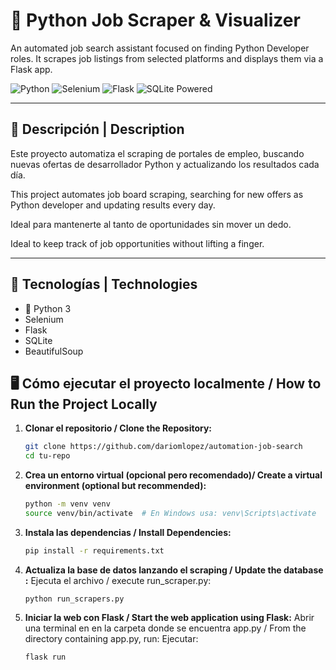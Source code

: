 # 🐍 Python Job Scraper & Visualizer
An automated job search assistant focused on finding Python Developer roles.
It scrapes job listings from selected platforms and displays them via a Flask app.

![Python](https://img.shields.io/badge/Python-3.10-blue.svg)
![Selenium](https://img.shields.io/badge/Automation-Selenium-informational)
![Flask](https://img.shields.io/badge/Flask-2.3-blue?logo=flask&logoColor=white)
![SQLite Powered](https://img.shields.io/badge/SQLite-Powered-blue)

---

## 📌 Descripción | Description

Este proyecto automatiza el scraping de portales de empleo, buscando nuevas ofertas de desarrollador Python y actualizando los resultados cada día.

This project automates job board scraping, searching for new offers as Python developer and updating results every day.

Ideal para mantenerte al tanto de oportunidades sin mover un dedo.

Ideal to keep track of job opportunities without lifting a finger.

---

## 🧰 Tecnologías | Technologies

- 🐍 Python 3
- Selenium
- Flask
- SQLite
- BeautifulSoup   


## 🖥️ Cómo ejecutar el proyecto localmente / How to Run the Project Locally

1. **Clonar el repositorio / Clone the Repository:**
   ```bash
   git clone https://github.com/dariomlopez/automation-job-search
   cd tu-repo
   ```

2. **Crea un entorno virtual (opcional pero recomendado)/ Create a virtual environment (optional but recommended):**
   ```bash
   python -m venv venv
   source venv/bin/activate  # En Windows usa: venv\Scripts\activate
   ```

3. **Instala las dependencias / Install Dependencies:**
   ```bash
   pip install -r requirements.txt
   ```

4. **Actualiza la base de datos lanzando el scraping / Update the database :**
Ejecuta el archivo / execute run_scraper.py:
   ```
   python run_scrapers.py
   ```

4. **Iniciar la web con Flask / Start the web application using Flask:**
Abrir una terminal en en la carpeta donde se encuentra app.py / From the directory containing app.py, run:
Ejecutar:
   ```bash
   flask run
   ```

